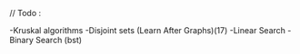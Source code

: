 // Todo : 

-Kruskal algorithms
-Disjoint sets (Learn After Graphs)(17)
-Linear Search
-Binary Search (bst)